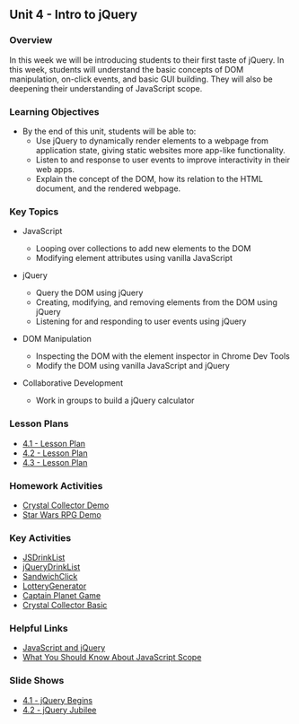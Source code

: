## Unit 4 - Intro to jQuery

### Overview

In this week we will be introducing students to their first taste of jQuery. In this week, students will understand the basic concepts of DOM manipulation, on-click events, and basic GUI building. They will also be deepening their understanding of JavaScript scope.

### Learning Objectives

* By the end of this unit, students will be able to:
  * Use jQuery to dynamically render elements to a webpage from application state, giving static websites more app-like functionality.
  * Listen to and response to user events to improve interactivity in their web apps.
  * Explain the concept of the DOM, how its relation to the HTML document, and the rendered webpage.

### Key Topics

* JavaScript
  * Looping over collections to add new elements to the DOM
  * Modifying element attributes using vanilla JavaScript

* jQuery
  * Query the DOM using jQuery
  * Creating, modifying, and removing elements from the DOM  using jQuery
  * Listening for and responding to user events using jQuery

* DOM Manipulation
  * Inspecting the DOM with the element inspector in Chrome Dev Tools
  * Modify the DOM using vanilla JavaScript and jQuery

* Collaborative Development
  * Work in groups to build a jQuery calculator


### Lesson Plans

* [4.1 - Lesson Plan](01-Day/01-Day-LessonPlan.md)
* [4.2 - Lesson Plan](02-Day/02-Day-LessonPlan.md)
* [4.3 - Lesson Plan](03-Day/03-Day-LessonPlan.md)

### Homework Activities

* [Crystal Collector Demo](https://youtu.be/yNI0l2FMeCk)
* [Star Wars RPG Demo](https://youtu.be/klN2-ITjRt8)

### Key Activities

* [JSDrinkList](../../../01-Class-Content/04-jquery/01-Activities/02-JSDrinkList)
* [jQueryDrinkList](../../../01-Class-Content/04-jquery/01-Activities/04-jQueryDrinkList)
* [SandwichClick](../../../01-Class-Content/04-jquery/01-Activities/06-SandwichClick)
* [LotteryGenerator](../../../01-Class-Content/04-jquery/01-Activities/08-LotteryGenerator)
* [Captain Planet Game](../../../01-Class-Content/04-jquery/01-Activities/10-CaptainPlanetGame)
* [Crystal Collector Basic](../../../01-Class-Content/04-jquery/01-Activities/12-CrystalExample)

### Helpful Links

* [JavaScript and jQuery](http://www.amazon.com/JavaScript-JQuery-Interactive-Front-End-Development/dp/1118531647/ref=sr_1_1?s=books&ie=UTF8&qid=1460751938&sr=1-1)
* [What You Should Know About JavaScript Scope](https://spin.atomicobject.com/2014/10/20/javascript-scope-closures/)

### Slide Shows

* [4.1 - jQuery Begins](https://docs.google.com/presentation/d/15QaWcydY6yCxTInHs_9PdB0YsgQiLHBbnBrwlUmd-6k/edit?usp=sharing)
* [4.2 - jQuery Jubilee](https://docs.google.com/presentation/d/1UFc2QovAmp9sxFdTlBl1M77_x30xGGRL5u3mujH7ae8/edit?usp=sharing)
